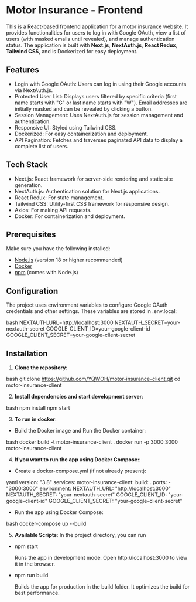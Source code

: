# Motor Insurance - Frontend

This is a React-based frontend application for a motor insurance website. It provides functionalities for users to log in with Google OAuth, view a list of users (with masked emails until revealed), and manage authentication status. The application is built with **Next.js**, **NextAuth.js**, **React Redux**, **Tailwind CSS**, and is Dockerized for easy deployment.

## Features

- Login with Google OAuth: Users can log in using their Google accounts via NextAuth.js.
- Protected User List: Displays users filtered by specific criteria (first name starts with "G" or last name starts with "W"). Email addresses are initially masked and can be revealed by clicking a button.
- Session Management: Uses NextAuth.js for session management and authentication.
- Responsive UI: Styled using Tailwind CSS.
- Dockerized: For easy containerization and deployment.
- API Pagination: Fetches and traverses paginated API data to display a complete list of users.

## Tech Stack

- Next.js: React framework for server-side rendering and static site generation.
- NextAuth.js: Authentication solution for Next.js applications.
- React Redux: For state management.
- Tailwind CSS: Utility-first CSS framework for responsive design.
- Axios: For making API requests.
- Docker: For containerization and deployment.

## Prerequisites

Make sure you have the following installed:

- [Node.js](https://nodejs.org/en/) (version 18 or higher recommended)
- [Docker](https://www.docker.com/get-started)
- [npm](https://www.npmjs.com/) (comes with Node.js)

## Configuration

The project uses environment variables to configure Google OAuth credentials and other settings.
These variables are stored in .env.local:

bash
NEXTAUTH_URL=http://localhost:3000
NEXTAUTH_SECRET=your-nextauth-secret
GOOGLE_CLIENT_ID=your-google-client-id
GOOGLE_CLIENT_SECRET=your-google-client-secret

## Installation

1. **Clone the repository**:

bash
git clone https://github.com/YQWOH/motor-insurance-client.git
cd motor-insurance-client

2. **Install dependencies and start development server**:

bash
npm install
npm start

3. **To run in docker**:

- Build the Docker image and Run the Docker container:

bash
docker build -t motor-insurance-client .
docker run -p 3000:3000 motor-insurance-client

4. **If you want to run the app using Docker Compose:**:

- Create a docker-compose.yml (if not already present):

yaml
version: "3.8"
services:
motor-insurance-client:
build: .
ports: - "3000:3000"
environment:
NEXTAUTH_URL: "http://localhost:3000"
NEXTAUTH_SECRET: "your-nextauth-secret"
GOOGLE_CLIENT_ID: "your-google-client-id"
GOOGLE_CLIENT_SECRET: "your-google-client-secret"

- Run the app using Docker Compose:

bash
docker-compose up --build

5. **Available Scripts**:
   In the project directory, you can run

- npm start

  Runs the app in development mode. Open http://localhost:3000 to view it in the browser.

- npm run build

  Builds the app for production in the build folder. It optimizes the build for best performance.
